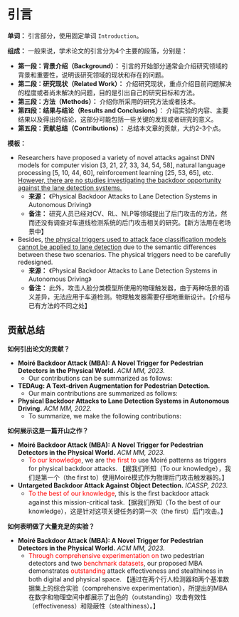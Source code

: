 # 引言

**单词：** 引言部分，使用固定单词 `Introduction`。

**组成：** 一般来说，学术论文的引言分为4个主要的段落，分别是：

- **第一段：背景介绍（Background）：** 引言的开始部分通常会介绍研究领域的背景和重要性，说明该研究领域的现状和存在的问题。
- **第二段：研究现状（Related Work）：** 介绍研究现状，重点介绍目前问题解决的程度或者尚未解决的问题，目的是引出自己的研究目标和方法。
- **第三段：方法（Methods）：** 介绍你所采用的研究方法或者技术。
- **第四段：结果与结论（Results and Conclusions）**： 介绍实验的内容、主要结果以及得出的结论，这部分可能包括一些关键的发现或者研究的意义。
- **第五段：贡献总结（Contributions）：** 总结本文章的贡献，大约2-3个点。

**模板：**

- Researchers have proposed a variety of novel attacks against DNN models for computer vision [3, 21, 27, 33, 34, 54, 58], natural language processing [5, 10, 44, 60], reinforcement learning [25, 53, 65], etc. <u>However, there are no studies investigating the backdoor opportunity against the lane detection systems.</u>
  - **来源：** 《Physical Backdoor Attacks to Lane Detection Systems in Autonomous Driving》
  - **备注：** 研究人员已经对CV、RL、NLP等领域提出了后门攻击的方法，然而还没有调查对车道线检测系统的后门攻击相关的研究。【新方法用在老场景中】
- Besides, <u>the physical triggers used to attack face classification models cannot be applied to lane detection</u> due to the semantic differences between these two scenarios.  The physical triggers need to be carefully redesigned.
  - **来源：** 《Physical Backdoor Attacks to Lane Detection Systems in Autonomous Driving》
  - **备注：** 此外，攻击人脸分类模型所使用的物理触发器，由于两种场景的语义差异，无法应用于车道检测。物理触发器需要仔细地重新设计。【介绍与已有方法的不同之处】







## 贡献总结

**如何引出论文的贡献？**

- **Moiré Backdoor Attack (MBA): A Novel Trigger for Pedestrian Detectors in the Physical World.** *ACM MM, 2023.*
  - Our contributions can be summarized as follows:
- **TEDAug: A Text-driven Augmentation for Pedestrian Detection.**
  - Our main contributions are summarized as follows:
- **Physical Backdoor Attacks to Lane Detection Systems in Autonomous Driving.** *ACM MM, 2022.*
  - To summarize, we make the following contributions:



**如何展示这是一篇开山之作？**

- **Moiré Backdoor Attack (MBA): A Novel Trigger for Pedestrian Detectors in the Physical World.** *ACM MM, 2023.*
  - <font color="red">To our knowledge</font>, we are<font color="red"> the first to</font> use Moiré patterns as triggers for physical backdoor attacks. 【据我们所知（To our knowledge），我们是第一个（the first to）使用Moiré模式作为物理后门攻击触发器的。】
- **Untargeted Backdoor Attack Against Object Detection.** *ICASSP, 2023.*
  - <font color="red">To the best of our knowledge</font>, this is the ﬁrst backdoor attack against this mission-critical task.【据我们所知（To the best of our knowledge），这是针对这项关键任务的第一次（the first）后门攻击。】



**如何表明做了大量充足的实验？**

- **Moiré Backdoor Attack (MBA): A Novel Trigger for Pedestrian Detectors in the Physical World.** *ACM MM, 2023.*
  - <font color="red">Through comprehensive experimentation on</font> two pedestrian detectors and two <font color="red">benchmark datasets</font>, our proposed MBA demonstrates <font color="red">outstanding</font> attack effectiveness and stealthiness in both digital and physical space. 【通过在两个行人检测器和两个基准数据集上的综合实验（comprehensive experimentation），所提出的MBA在数字和物理空间中都展示了出色的（outstanding）攻击有效性（effectiveness）和隐蔽性（stealthiness）。】

